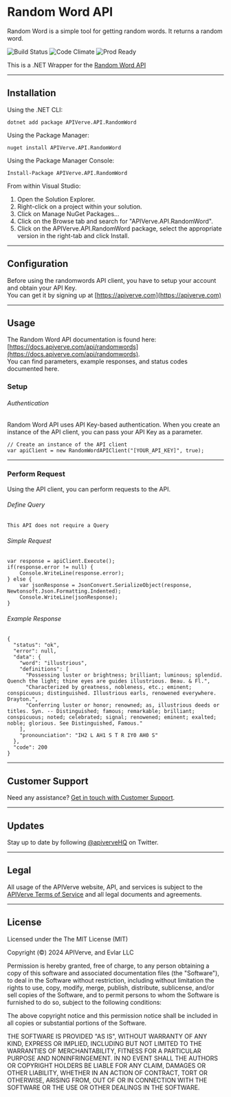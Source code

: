 Random Word API
============

Random Word is a simple tool for getting random words. It returns a random word.

![Build Status](https://img.shields.io/badge/build-passing-green)
![Code Climate](https://img.shields.io/badge/maintainability-B-purple)
![Prod Ready](https://img.shields.io/badge/production-ready-blue)

This is a .NET Wrapper for the [Random Word API](https://apiverve.com/marketplace/api/randomwords)

---

## Installation

Using the .NET CLI:
```
dotnet add package APIVerve.API.RandomWord
```

Using the Package Manager:
```
nuget install APIVerve.API.RandomWord
```

Using the Package Manager Console:
```
Install-Package APIVerve.API.RandomWord
```

From within Visual Studio:

1. Open the Solution Explorer.
2. Right-click on a project within your solution.
3. Click on Manage NuGet Packages...
4. Click on the Browse tab and search for "APIVerve.API.RandomWord".
5. Click on the APIVerve.API.RandomWord package, select the appropriate version in the right-tab and click Install.


---

## Configuration

Before using the randomwords API client, you have to setup your account and obtain your API Key.  
You can get it by signing up at [https://apiverve.com](https://apiverve.com)

---

## Usage

The Random Word API documentation is found here: [https://docs.apiverve.com/api/randomwords](https://docs.apiverve.com/api/randomwords).  
You can find parameters, example responses, and status codes documented here.

### Setup

###### Authentication
Random Word API uses API Key-based authentication. When you create an instance of the API client, you can pass your API Key as a parameter.

```
// Create an instance of the API client
var apiClient = new RandomWordAPIClient("[YOUR_API_KEY]", true);
```

---


### Perform Request
Using the API client, you can perform requests to the API.

###### Define Query

```
This API does not require a Query
```

###### Simple Request

```
var response = apiClient.Execute();
if(response.error != null) {
	Console.WriteLine(response.error);
} else {
    var jsonResponse = JsonConvert.SerializeObject(response, Newtonsoft.Json.Formatting.Indented);
    Console.WriteLine(jsonResponse);
}
```

###### Example Response

```
{
  "status": "ok",
  "error": null,
  "data": {
    "word": "illustrious",
    "definitions": [
      "Possessing luster or brightness; brilliant; luminous; splendid. Quench the light; thine eyes are guides illustrious. Beau. & Fl.",
      "Characterized by greatness, nobleness, etc.; eminent; conspicuous; distinguished. Illustrious earls, renowened everywhere. Drayton.",
      "Conferring luster or honor; renowned; as, illustrious deeds or titles. Syn. -- Distinguished; famous; remarkable; brilliant; conspicuous; noted; celebrated; signal; renowened; eminent; exalted; noble; glorious. See Distinguished, Famous."
    ],
    "pronounciation": "IH2 L AH1 S T R IY0 AH0 S"
  },
  "code": 200
}
```

---

## Customer Support

Need any assistance? [Get in touch with Customer Support](https://apiverve.com/contact).

---

## Updates
Stay up to date by following [@apiverveHQ](https://twitter.com/apiverveHQ) on Twitter.

---

## Legal

All usage of the APIVerve website, API, and services is subject to the [APIVerve Terms of Service](https://apiverve.com/terms) and all legal documents and agreements.

---

## License
Licensed under the The MIT License (MIT)

Copyright (&copy;) 2024 APIVerve, and Evlar LLC

Permission is hereby granted, free of charge, to any person obtaining a copy of this software and associated documentation files (the "Software"), to deal in the Software without restriction, including without limitation the rights to use, copy, modify, merge, publish, distribute, sublicense, and/or sell copies of the Software, and to permit persons to whom the Software is furnished to do so, subject to the following conditions:

The above copyright notice and this permission notice shall be included in all copies or substantial portions of the Software.

THE SOFTWARE IS PROVIDED "AS IS", WITHOUT WARRANTY OF ANY KIND, EXPRESS OR IMPLIED, INCLUDING BUT NOT LIMITED TO THE WARRANTIES OF MERCHANTABILITY, FITNESS FOR A PARTICULAR PURPOSE AND NONINFRINGEMENT. IN NO EVENT SHALL THE AUTHORS OR COPYRIGHT HOLDERS BE LIABLE FOR ANY CLAIM, DAMAGES OR OTHER LIABILITY, WHETHER IN AN ACTION OF CONTRACT, TORT OR OTHERWISE, ARISING FROM, OUT OF OR IN CONNECTION WITH THE SOFTWARE OR THE USE OR OTHER DEALINGS IN THE SOFTWARE.